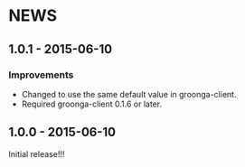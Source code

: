 # NEWS

## 1.0.1 - 2015-06-10

### Improvements

  * Changed to use the same default value in groonga-client.
  * Required groonga-client 0.1.6 or later.

## 1.0.0 - 2015-06-10

Initial release!!!
